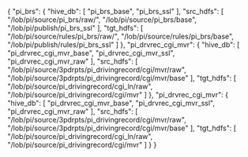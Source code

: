 {
    "pi_brs": {
        "hive_db": [
            "pi_brs_base",
            "pi_brs_ssl"
        ],
        "src_hdfs": [
            "/lob/pi/source/pi_brs/raw/",
            "/lob/pi/source/pi_brs/base",
            "/lob/pi/publish/pi_brs_ssl"
        ],
        "tgt_hdfs": [
            "/lob/pi/source/rules/pi_brs/raw/",
            "/lob/pi/source/rules/pi_brs/base",
            "/lob/pi/publish/rules/pi_brs_ssl"
        ]
    },
    "pi_drvrec_cgi_mvr": {
        "hive_db": [
            "pi_drvrec_cgi_mvr_base",
            "pi_drvrec_cgi_mvr_ssl",
			"pi_drvrec_cgi_mvr_raw"
        ],
        "src_hdfs": [
            "/lob/pi/source/3pdrpts/pi_drivingrecord/cgi/mvr/raw",
            "/lob/pi/source/3pdrpts/pi_drivingrecord/cgi/mvr/base"
        ],
        "tgt_hdfs": [
            "/lob/pi/source/pi_drivingrecord/cgi_ln/raw",
            "/lob/pi/source/pi_drivingrecord/cgi/mvr"
        ]
    },
	"pi_drvrec_cgi_mvr": {
        "hive_db": [
            "pi_drvrec_cgi_mvr_base",
            "pi_drvrec_cgi_mvr_ssl",
			"pi_drvrec_cgi_mvr_raw"
        ],
        "src_hdfs": [
            "/lob/pi/source/3pdrpts/pi_drivingrecord/cgi/mvr/raw",
            "/lob/pi/source/3pdrpts/pi_drivingrecord/cgi/mvr/base"
        ],
        "tgt_hdfs": [
            "/lob/pi/source/pi_drivingrecord/cgi_ln/raw",
            "/lob/pi/source/pi_drivingrecord/cgi/mvr"
        ]
    }
}
